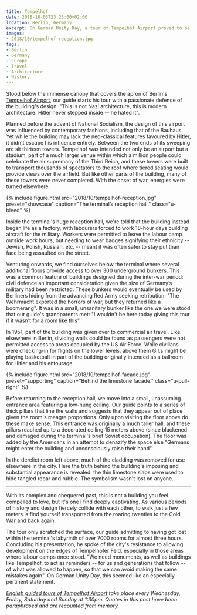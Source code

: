 ```yaml
---
title: Tempelhof
date: 2018-10-03T23:25:00+02:00
location: Berlin, Germany
excerpt: On German Unity Day, a tour of Tempelhof Airport proved to be a powerful act of remembrance.
images:
- 2018/10/tempelhof-reception.jpg
tags:
- Berlin
- Germany
- Europe
- Travel
- Architecture
- History
---
```

Stood below the immense canopy that covers the apron of Berlin's [Tempelhof Airport][1], our guide starts his tour with a passionate defence of the building's design: "This is not Nazi architecture, this is modern architecture. Hitler never stepped inside -- he hated it".

Planned before the advent of National Socialism, the design of this airport was influenced by contemporary fashions, including that of the Bauhaus. Yet while the building may lack the neo-classical features favoured by Hitler, it didn't escape his influence entirely. Between the two ends of its sweeping arc sit thirteen towers. Tempelhof was intended not only be an airport but a stadium, part of a much larger venue within which a million people could celebrate the air supremacy of the Third Reich, and these towers were built to transport thousands of spectators to the roof where tiered seating would provide views over the airfield. But like other parts of the building, many of these towers were never completed. With the onset of war, energies were turned elsewhere.

{% include figure.html
  src="2018/10/tempelhof-reception.jpg"
  preset="showcase"
  caption="The terminal’s reception hall."
  class="u-bleed"
%}

Inside the terminal's huge reception hall, we're told that the building instead began life as a factory, with labourers forced to work 18-hour days building aircraft for the military. Workers were permitted to leave the labour camp outside work hours, but needing to wear badges signifying their ethnicity -- Jewish, Polish, Russian, etc. -- meant it was often safer to stay put than face being assaulted on the street.

Venturing onwards, we find ourselves below the terminal where several additional floors provide access to over 300 underground bunkers. This was a common feature of buildings designed during the inter-war period: civil defence an important consideration given the size of Germany’s military had been restricted. These bunkers would eventually be used by Berliners hiding from the advancing Red Army seeking retribution: "The Wehrmacht exported the horrors of war, but they returned like a boomerang". It was in a small, unsanitary bunker like the one we were stood that our guide's grandparents met: "I wouldn't be here today giving this tour if it wasn't for a room like this".

In 1951, part of the building was given over to commercial air travel. Like elsewhere in Berlin, dividing walls could be found as passengers were not permitted access to areas occupied by the US Air Force. While civilians were checking-in for flights on the lower levels, above them G.I.s might be playing basketball in part of the building originally intended as a ballroom for Hitler and his entourage.

{% include figure.html
  src="2018/10/tempelhof-facade.jpg"
  preset="supporting"
  caption="Behind the limestone facade."
  class="u-pull-right"
%}

Before returning to the reception hall, we move into a small, unassuming entrance area featuring a low-hung ceiling. Our guide points to a series of thick pillars that line the walls and suggests that they appear out of place given the room's meagre proportions. Only upon visiting the floor above do these make sense. This entrance was originally a much taller hall, and these pillars reached up to a decorated ceiling 15 meters above (since blackened and damaged during the terminal's brief Soviet occupation). The floor was added by the Americans in an attempt to denazify the space else "Germans might enter the building and unconsciously raise their hand".

In the derelict room left above, much of the cladding was removed for use elsewhere in the city. Here the truth behind the building's imposing and substantial appearance is revealed: the thin limestone slabs were used to hide tangled rebar and rubble. The symbolism wasn't lost on anyone.

* * *

With its complex and chequered past, this is not a building you feel compelled to love, but it's one I find deeply captivating. As various periods of history and design fiercely collide with each other, to walk just a few meters is find yourself transported from the roaring twenties to the Cold War and back again.

The tour only scratched the surface, our guide admitting to having got lost within the terminal's labyrinth of over 7000 rooms for almost three hours. Concluding his presentation, he spoke of the city's resistance to allowing development on the edges of Tempelhofer Feld, especially in those areas where labour camps once stood. "We need monuments, as well as buildings like Tempelhof, to act as reminders -- for us and generations that follow -- of what was allowed to happen, so that we can avoid making the same mistakes again". On German Unity Day, this seemed like an especially pertinent statement.

*[English guided tours of Tempelhof Airport][2] take place every Wednesday, Friday, Saturday and Sunday at 1:30pm. Quotes in this post have been paraphrased and are recounted from memory.*

[1]: https://en.wikipedia.org/wiki/Berlin_Tempelhof_Airport
[2]: https://www.thf-berlin.de/en/tours/english-guided-tours/
